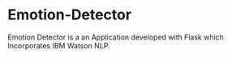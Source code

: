 # Emotion-Detector
Emotion Detector is a an Application developed with Flask which Incorporates IBM Watson NLP.
